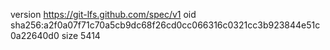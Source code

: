 version https://git-lfs.github.com/spec/v1
oid sha256:a2f0a07f71c70a5cb9dc68f26cd0cc066316c0321cc3b923844e51c0a22640d0
size 5414
